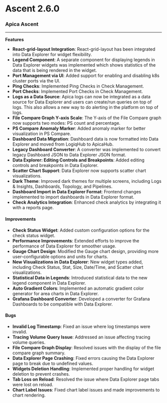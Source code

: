 # Ascent 2.6.0

### **Apica Ascent** <a href="#adf-one-platform-ascent_august_2024" id="adf-one-platform-ascent_august_2024"></a>

***

**Features**

* **React-grid-layout Integration**: React-grid-layout has been integrated into Data Explorer for widget flexibility.
* **Legend Component**: A separate component for displaying legends in Data Explorer widgets was implemented which shows statistics of the data that is being rendered in the widget.
* **Port Management via UI**: Added support for enabling and disabling k8s cluster ports via the UI.
* **Ping Checks**: Implemented Ping Checks in Check Management.
* **Port Checks**: Implemented Port Checks in Check Management.
* **Logs as a Data Source**: Apica logs can now be integrated as a data source for Data Explorer and users can create/run queries on top of logs. This also allows a new way to do alerting in the platform on top of logs.
* **File Compare Graph Y-axis Scale**: The Y-axis of the File Compare graph now supports two modes: PS count and percentage.
* **PS Compare Anomaly Marker**: Added anomaly marker for better visualization in PS Compare.
* **Dashboard Data Migration**: Dashboard data is now formatted into Data Explorer and moved from LogiqHub to ApicaHub.
* **Legacy Dashboard Converter**: A converter was implemented to convert legacy Dashboard JSON to Data Explorer JSON format.
* **Data Explorer: Editing Controls and Breakpoints**: Added editing controls and breakpoints in Data Explorer.
* **Scatter Chart Support**: Data Explorer now supports scatter chart visualizations.
* **Dark Theme**: Improved dark themes for multiple screens, including Logs & Insights, Dashboards, Topology, and Pipelines.
* **Dashboard Import in Data Explorer Format**: Frontend changes implemented to import dashboards in Data Explorer format.
* **Check Analytics Integration**: Enhanced check analytics by integrating it with a reports page.

#### **Improvements** <a href="#improvements" id="improvements"></a>

* **Check Status Widget**: Added custom configuration options for the check status widget.
* **Performance Improvements**: Extended efforts to improve the performance of Data Explorer for smoother usage.
* **Gauge Chart Design**: Modified the Gauge chart design, providing more user-configurable options and units for charts.
* **New Visualizations in Data Explorer**: New widget types added, including Check Status, Stat, Size, Date/Time, and Scatter chart visualizations.
* **Statistical Data in Legends**: Introduced statistical data to the new legend component in Data Explorer.
* **Auto Gradient Colors**: Implemented an automatic gradient color generator for area charts in Data Explorer.
* **Grafana Dashboard Converter**: Developed a converter for Grafana Dashboards to be compatible with Data Explorer.

#### **Bugs** <a href="#bugs" id="bugs"></a>

* **Invalid Log Timestamp**: Fixed an issue where log timestamps were invalid.
* **Tracing Volume Query Issue**: Addressed an issue affecting tracing volume queries.
* **File Compare Graph Display**: Resolved issues with the display of the file compare graph summary.
* **Data Explorer Page Crashing**: Fixed errors causing the Data Explorer page to break due to undefined values.
* **Widgets Deletion Handling**: Implemented proper handling for widget deletion to prevent crashes.
* **Tab Loss on Reload**: Resolved the issue where Data Explorer page tabs were lost on reload.
* **Chart Label Issues**: Fixed chart label issues and made improvements to chart rendering.
